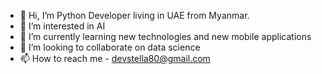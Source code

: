 - 👋 Hi, I’m Python Developer living in UAE from Myanmar.
- 👀 I’m interested in AI
- 🌱 I’m currently learning new technologies and new mobile applications
- 💞️ I’m looking to collaborate on data science
- 📫 How to reach me - devstella80@gmail.com

<!---
burmese-girl/burmese-girl is a ✨ special ✨ repository because its `README.md` (this file) appears on your GitHub profile.
You can click the Preview link to take a look at your changes.
--->
